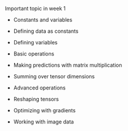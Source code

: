 Important topic in week 1

- Constants and variables

- Defining data as constants

- Defining variables

- Basic operations

- Making predictions with matrix multiplication

- Summing over tensor dimensions

- Advanced operations

- Reshaping tensors

- Optimizing with gradients

- Working with image data